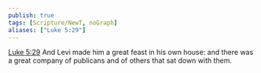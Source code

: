 ```yaml
---
publish: true
tags: [Scripture/NewT, noGraph]
aliases: ["Luke 5:29"]
---
```

[Luke 5:29](https://churchofjesuschrist.org/study/scriptures/nt/luke/5?lang=eng&id=p29#p29) And Levi made him a great feast in his own house: and there was a great company of publicans and of others that sat down with them.
